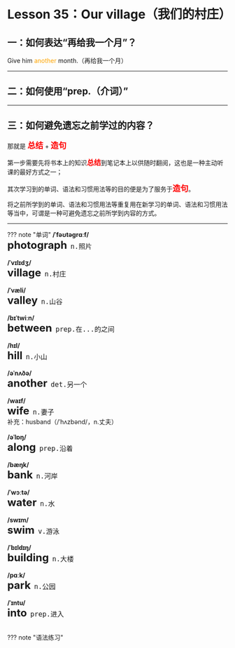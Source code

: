 # Lesson 35：Our village（我们的村庄）


## 一：如何表达“再给我一个月”？

Give him <font color=orange>another</font> month.（再给我一个月）


---
## 二：如何使用“prep.（介词）”





---
## 三：如何避免遗忘之前学过的内容？

那就是 <font size=4 color=red>**总结**</font> + <font size=4 color=red>**造句**</font>

第一步需要先将书本上的知识<font size=3 color=red>**总结**</font>到笔记本上以供随时翻阅，这也是一种主动听课的最好方式之一；

其次学习到的单词、语法和习惯用法等的目的便是为了服务于<font size=4 color=red>**造句**</font>。

将之前所学到的单词、语法和习惯用法等重复用在新学习的单词、语法和习惯用法等当中，可谓是一种可避免遗忘之前所学到内容的方式。


---
??? note "单词"
    **/ˈfəʊtəɡrɑːf/**<br>
    <font size=5>**photograph**</font>&nbsp;&nbsp;<font size=4>`n.照片`</font><br>
    <br>
    **/ˈvɪlɪdʒ/**<br>
    <font size=5>**village**</font>&nbsp;&nbsp;<font size=4>`n.村庄`</font><br>
    <br>
    **/ˈvæli/**<br>
    <font size=5>**valley**</font>&nbsp;&nbsp;<font size=4>`n.山谷`</font><br>
    <br>
    **/bɪˈtwiːn/**<br>
    <font size=5>**between**</font>&nbsp;&nbsp;<font size=4>`prep.在...的之间`</font><br>
    <br>
    **/hɪl/**<br>
    <font size=5>**hill**</font>&nbsp;&nbsp;<font size=4>`n.小山`</font><br>
    <br>
    **/əˈnʌðə/**<br>
    <font size=5>**another**</font>&nbsp;&nbsp;<font size=4>`det.另一个`</font><br>
    <br>
    **/waɪf/**<br>
    <font size=5>**wife**</font>&nbsp;&nbsp;<font size=4>`n.妻子`</font><br>
    补充：husband（/ˈhʌzbənd/，n.丈夫）<br>
    <br>
    **/əˈlɒŋ/**<br>
    <font size=5>**along**</font>&nbsp;&nbsp;<font size=4>`prep.沿着`</font><br>
    <br>
    **/bæŋk/**<br>
    <font size=5>**bank**</font>&nbsp;&nbsp;<font size=4>`n.河岸`</font><br>
    <br>
    **/ˈwɔːtə/**<br>
    <font size=5>**water**</font>&nbsp;&nbsp;<font size=4>`n.水`</font><br>
    <br>
    **/swɪm/**<br>
    <font size=5>**swim**</font>&nbsp;&nbsp;<font size=4>`v.游泳`</font><br>
    <br>
    **/ˈbɪldɪŋ/**<br>
    <font size=5>**building**</font>&nbsp;&nbsp;<font size=4>`n.大楼`</font><br>
    <br>
    **/pɑːk/**<br>
    <font size=5>**park**</font>&nbsp;&nbsp;<font size=4>`n.公园`</font><br>
    <br>
    **/ˈɪntu/**<br>
    <font size=5>**into**</font>&nbsp;&nbsp;<font size=4>`prep.进入`</font><br>
    <br>


??? note "语法练习"



